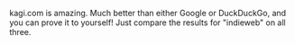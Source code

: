 kagi.com is amazing. Much better than either Google or DuckDuckGo, and you can prove it to yourself! Just compare the results for "indieweb" on all three.